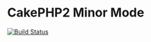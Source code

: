 # CakePHP2 Minor Mode

[![Build Status](https://travis-ci.org/k1LoW/emacs-cake2.svg?branch=master)](https://travis-ci.org/k1LoW/emacs-cake2)
